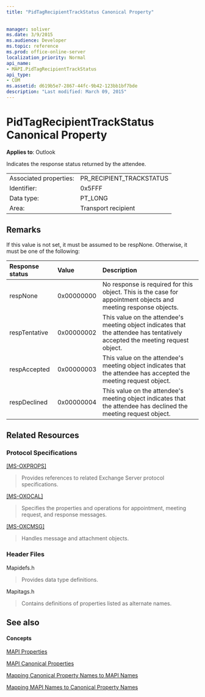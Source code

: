 ```yaml
---
title: "PidTagRecipientTrackStatus Canonical Property"
 
 
manager: soliver
ms.date: 3/9/2015
ms.audience: Developer
ms.topic: reference
ms.prod: office-online-server
localization_priority: Normal
api_name:
- MAPI.PidTagRecipientTrackStatus
api_type:
- COM
ms.assetid: d619b5e7-2867-44fc-9b42-123bb1bf7bde
description: "Last modified: March 09, 2015"
---
```


# PidTagRecipientTrackStatus Canonical Property

  
  
**Applies to**: Outlook 
  
Indicates the response status returned by the attendee.
  
|||
|:-----|:-----|
|Associated properties:  <br/> |PR_RECIPIENT_TRACKSTATUS  <br/> |
|Identifier:  <br/> |0x5FFF  <br/> |
|Data type:  <br/> |PT_LONG  <br/> |
|Area:  <br/> |Transport recipient  <br/> |
   
## Remarks

If this value is not set, it must be assumed to be respNone. Otherwise, it must be one of the following:
  
|**Response status**|**Value**|**Description**|
|:-----|:-----|:-----|
|respNone  <br/> |0x00000000  <br/> |No response is required for this object. This is the case for appointment objects and meeting response objects.  <br/> |
|respTentative  <br/> |0x00000002  <br/> |This value on the attendee's meeting object indicates that the attendee has tentatively accepted the meeting request object.  <br/> |
|respAccepted  <br/> |0x00000003  <br/> |This value on the attendee's meeting object indicates that the attendee has accepted the meeting request object.  <br/> |
|respDeclined  <br/> |0x00000004  <br/> |This value on the attendee's meeting object indicates that the attendee has declined the meeting request object.  <br/> |
   
## Related Resources

### Protocol Specifications

[[MS-OXPROPS]](http://msdn.microsoft.com/library/f6ab1613-aefe-447d-a49c-18217230b148%28Office.15%29.aspx)
  
> Provides references to related Exchange Server protocol specifications.
    
[[MS-OXOCAL]](http://msdn.microsoft.com/library/09861fde-c8e4-4028-9346-e7c214cfdba1%28Office.15%29.aspx)
  
> Specifies the properties and operations for appointment, meeting request, and response messages.
    
[[MS-OXCMSG]](http://msdn.microsoft.com/library/7fd7ec40-deec-4c06-9493-1bc06b349682%28Office.15%29.aspx)
  
> Handles message and attachment objects.
    
### Header Files

Mapidefs.h
  
> Provides data type definitions.
    
Mapitags.h
  
> Contains definitions of properties listed as alternate names.
    
## See also

#### Concepts

[MAPI Properties](mapi-properties.md)
  
[MAPI Canonical Properties](mapi-canonical-properties.md)
  
[Mapping Canonical Property Names to MAPI Names](mapping-canonical-property-names-to-mapi-names.md)
  
[Mapping MAPI Names to Canonical Property Names](mapping-mapi-names-to-canonical-property-names.md)

